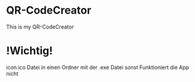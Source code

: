 # QR-CodeCreator
This is my QR-CodeCreator 
# !Wichtig!
icon.ico Datei in einen Ordner mit der .exe Datei sonst Funktioniert die App nicht
